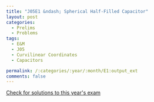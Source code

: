 ```yaml
---
title: "J05E1 &ndash; Spherical Half-Filled Capacitor"
layout: post
categories:
  - Prelims
  - Problems
tags:
  - E&M
  - J05
  - Curvilinear Coordinates
  - Capacitors

permalink: /:categories/:year/:month/E1:output_ext
comments: false
---
```

<object data="2005J1E.pdf" type="application/pdf" width="100%" height="500"></object>
<div class="message"><a href='https://princetonprelim.com/prelim/14/'>Check for solutions to this year's exam</a></div>